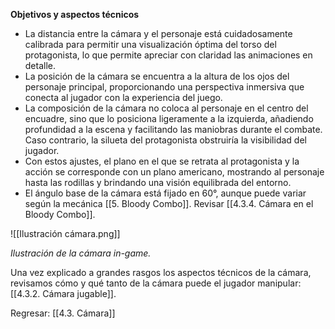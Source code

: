 
**Objetivos y aspectos técnicos**

- La distancia entre la cámara y el personaje está cuidadosamente calibrada para permitir una visualización óptima del torso del protagonista, lo que permite apreciar con claridad las animaciones en detalle.
- La posición de la cámara se encuentra a la altura de los ojos del personaje principal, proporcionando una perspectiva inmersiva que conecta al jugador con la experiencia del juego.
- La composición de la cámara no coloca al personaje en el centro del encuadre, sino que lo posiciona ligeramente a la izquierda, añadiendo profundidad a la escena y facilitando las maniobras durante el combate. Caso contrario, la silueta del protagonista obstruiría la visibilidad del jugador.
- Con estos ajustes, el plano en el que se retrata al protagonista y la acción se corresponde con un plano americano, mostrando al personaje hasta las rodillas y brindando una visión equilibrada del entorno.
- El ángulo base de la cámara está fijado en 60°, aunque puede variar según la mecánica [[5. Bloody Combo]]. Revisar [[4.3.4. Cámara en el Bloody Combo]].

![[Ilustración cámara.png]]

*Ilustración de la cámara in-game.*

Una vez explicado a grandes rasgos los aspectos técnicos de la cámara, revisamos cómo y qué tanto de la cámara puede el jugador manipular: [[4.3.2. Cámara jugable]].

Regresar: [[4.3. Cámara]]